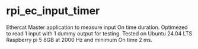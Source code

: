 # rpi_ec_input_timer

Ethercat Master application to measure input On time duration. Optimezed to read 1 input with 1 dummy output for testing. Tested on Ubuntu 24.04 LTS Raspberry pi 5 8GB at 2000 Hz and minimum On time 2 ms.